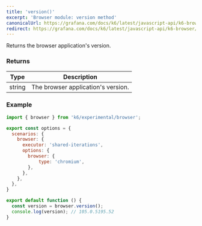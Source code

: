 ```yaml
---
title: 'version()'
excerpt: 'Browser module: version method'
canonicalUrl: https://grafana.com/docs/k6/latest/javascript-api/k6-browser/version/
redirect: https://grafana.com/docs/k6/latest/javascript-api/k6-browser/version/
---
```


Returns the browser application's version.

### Returns

| Type   | Description                        |
| ------ | ---------------------------------- |
| string | The browser application's version. |


### Example

<CodeGroup labels={[]}>

```javascript
import { browser } from 'k6/experimental/browser';

export const options = {
  scenarios: {
    browser: {
      executor: 'shared-iterations',
      options: {
        browser: {
            type: 'chromium',
        },
      },
    },
  },
}

export default function () {
  const version = browser.version();
  console.log(version); // 105.0.5195.52
}
```

</CodeGroup>
